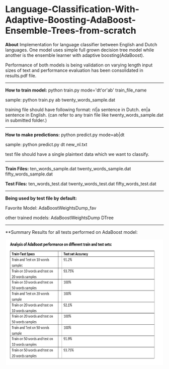 # Language-Classification-With-Adaptive-Boosting-AdaBoost-Ensemble-Trees-from-scratch

**About**
Implementation for language classifier between English and Dutch languages. One model uses simple full grown decision tree model while another is the ensemble learner with adaptive boosting(AdaBoost).

Performance of both models is being validation on varying length input sizes of text and performance evaluation has been consolidated in results.pdf file.

----------------------------------------------------------

**How to train model:**
python    train.py    mode='dt'or'ab'   train_file_name

sample:
python train.py ab twenty_words_sample.dat

training file should have following format:
nl|a sentence in Dutch.
en|a sentence in English.
(can refer to any train file like twenty_words_sample.dat in submitted folder.)

--------------------------------------------------------

**How to make predictions:**
python predict.py mode=ab|dt

sample: python predict.py dt new_nl.txt

test file should have a single plaintext data which we want to classify.

---------------------------------------------------------

**Train Files:**
ten_words_sample.dat
twenty_words_sample.dat
fifty_words_sample.dat

**Test Files:**
ten_words_test.dat
twenty_words_test.dat
fifty_words_test.dat

----------------------------------------------------

**Being used by test file by default:**

Favorite Model:
AdaBoostWeightsDump_fav

other trained models:
AdaBoostWeightsDump
DTree


------------------------------------------------------
**Summary Results for all tests performed on AdaBoost model:
<p align="center">
<img src="https://github.com/jaideepmurkute/Language-Classification-With-Adaptive-Boosting-AdaBoost-Ensemble-Trees-from-scratch/blob/master/Summary_results.PNG" width="500" height="400" align="center">
</p>
